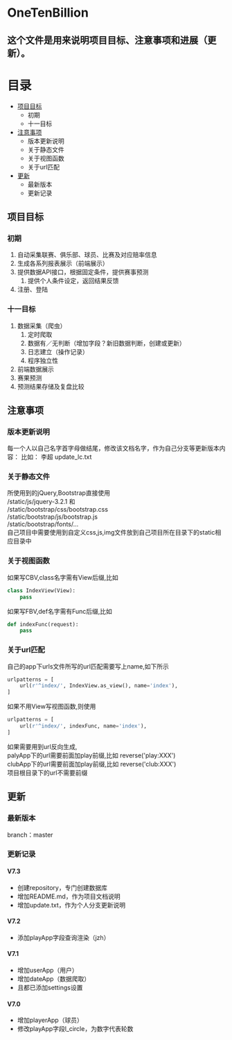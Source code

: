 OneTenBillion
=====
这个文件是用来说明项目目标、注意事项和进展（更新）。
-----
# 目录
* [项目目标](#项目目标)
    * 初期
    * 十一目标
* [注意事项](#注意事项)
    * 版本更新说明
    * 关于静态文件
    * 关于视图函数
    * 关于url匹配
* [更新](#更新)
    * 最新版本
    * 更新记录

项目目标
--------
### 初期
1. 自动采集联赛、俱乐部、球员、比赛及对应赔率信息
2. 生成各系列报表展示（前端展示）
3. 提供数据API接口，根据固定条件，提供赛事预测
   1. 提供个人条件设定，返回结果反馈
4. 注册、登陆
### 十一目标
1. 数据采集（爬虫）
    1. 定时爬取
    2. 数据有／无判断（增加字段？新旧数据判断，创建或更新）
    3. 日志建立（操作记录）
    4. 程序独立性
2. 前端数据展示
3. 赛果预测
4. 预测结果存储及复盘比较

注意事项
---------
### 版本更新说明
每一个人以自己名字首字母做结尾，修改该文档名字，作为自己分支等更新版本内容：
比如：
    李超
    update_lc.txt
### 关于静态文件
所使用到的jQuery,Bootstrap直接使用<br>
    /static/js/jquery-3.2.1  和<br>
    /static/bootstrap/css/bootstrap.css<br>
    /static/bootstrap/js/bootstrap.js<br>
    /static/bootstrap/fonts/...<br>
    自己项目中需要使用到自定义css,js,img文件放到自己项目所在目录下的static相应目录中
### 关于视图函数
如果写CBV,class名字需有View后缀,比如
```python
class IndexView(View):
    pass
```
如果写FBV,def名字需有Func后缀,比如
```python
def indexFunc(request):
    pass
```
### 关于url匹配
自己的app下urls文件所写的url匹配需要写上name,如下所示
```python
urlpatterns = [
    url(r'^index/', IndexView.as_view(), name='index'),
]
```
如果不用View写视图函数,则使用
```python
urlpatterns = [
    url(r'^index/', indexFunc, name='index'),
]
```
如果需要用到url反向生成,<br>
  palyApp下的url需要前面加play前缀,比如 reverse('play:XXX')<br>
  clubApp下的url需要前面加play前缀,比如 reverse('club:XXX')<br>
  项目根目录下的url不需要前缀

更新
--------
### 最新版本
branch：master
### 更新记录
#### V7.3
* 创建repository，专门创建数据库
* 增加README.md，作为项目文档说明
* 增加update.txt，作为个人分支更新说明
#### V7.2
* 添加playApp字段查询渲染（jzh）
#### V7.1 
* 增加userApp（用户）
* 增加dateApp（数据爬取）
* 且都已添加settings设置
#### V7.0 
* 增加playerApp（球员）
* 修改playApp字段l_circle，为数字代表轮数
